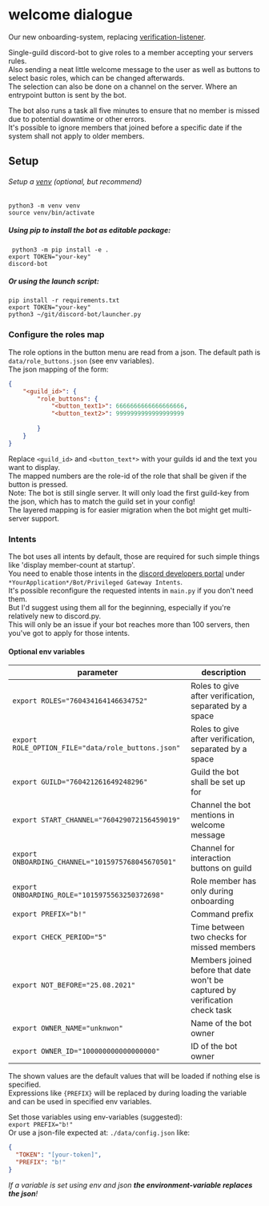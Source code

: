 # welcome dialogue
Our new onboarding-system, replacing [verification-listener](https://github.com/Info-Bonn/verification-listener).  

Single-guild discord-bot to give roles to a member accepting your servers rules.  
Also sending a neat little welcome message to the user as well as buttons to select basic roles, which can be changed afterwards.    
The selection can also be done on a channel on the server. Where an entrypoint button is sent by the bot.

The bot also runs a task all five minutes to ensure that no member is missed due to potential downtime or other errors.   
It's possible to ignore members that joined before a specific date if the system shall not apply to older members.  

## Setup

###### Setup a [venv](https://docs.python.org/3/library/venv.html) (optional, but recommend)
`python3 -m venv venv`   
`source venv/bin/activate` 


##### Using pip to install the bot as editable package:  
` python3 -m pip install -e .`  
`export TOKEN="your-key"`  
`discord-bot`  
##### Or using the launch script:  
`pip install -r requirements.txt`  
`export TOKEN="your-key"`   
`python3 ~/git/discord-bot/launcher.py`  

### Configure the roles map
The role options in the button menu are read from a json. The default path is `data/role_buttons.json` (see env variables).  
The json mapping of the form:
```json
{
    "<guild_id>": {
        "role_buttons": {
            "<button_text1>": 6666666666666666666,
            "<button_text2>": 9999999999999999999
          
        }
    }
}
```
Replace `<guild_id>` and `<button_text*>` with your guilds id and the text you want to display.  
The mapped numbers are the role-id of the role that shall be given if the button is pressed.  
Note: The bot is still single server. It will only load the first guild-key from the json, which has to match the guild set in your config!  
The layered mapping is for easier migration when the bot might get multi-server support.

### Intents
The bot uses all intents by default, those are required for such simple things like 'display member-count at startup'.  
You need to enable those intents in the [discord developers portal](https://discord.com/developers/applications) 
under `*YourApplication*/Bot/Privileged Gateway Intents`.   
It's possible reconfigure the requested intents in `main.py` if you don't need them.  
But I'd suggest using them all for the beginning, especially if you're relatively new to discord.py.  
This will only be an issue if your bot reaches more than 100 servers, then you've got to apply for those intents. 

#### Optional env variables
| parameter |  description |
| ------ |  ------ |  
| `export ROLES="760434164146634752"`  | Roles to give after verification, separated by a space |
| `export ROLE_OPTION_FILE="data/role_buttons.json"`| Roles to give after verification, separated by a space |
| `export GUILD="760421261649248296"`  | Guild the bot shall be set up for |
| `export START_CHANNEL="760429072156459019"`  | Channel the bot mentions in welcome message |
| `export ONBOARDING_CHANNEL="1015975768045670501"` | Channel for interaction buttons on guild |
| `export ONBOARDING_ROLE="1015975563250372698"` | Role member has only during onboarding 
| `export PREFIX="b!"`  | Command prefix |
| `export CHECK_PERIOD="5"` | Time between two checks for missed members |
| `export NOT_BEFORE="25.08.2021"`  | Members joined before that date won't be captured by verification check task |
| `export OWNER_NAME="unknwon"` | Name of the bot owner | |
| `export OWNER_ID="100000000000000000"` | ID of the bot owner |

The shown values are the default values that will be loaded if nothing else is specified.  
Expressions like `{PREFIX}` will be replaced by during loading the variable and can be used in specified env variables.

Set those variables using env-variables (suggested):  
`export PREFIX="b!"`  
Or use a json-file expected at: `./data/config.json` like:  
```json
{
  "TOKEN": "[your-token]",
  "PREFIX": "b!"
}
```

_If a variable is set using env and json **the environment-variable replaces the json**!_
